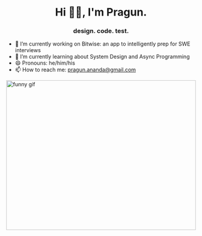 <h1 align="center">Hi 👋🏾, I'm Pragun.</h1>
<h3 align="center">design. code. test.</h3>

- 🔭 I’m currently working on Bitwise: an app to intelligently prep for SWE interviews 
- 🌱 I’m currently learning about System Design and Async Programming
- 😄 Pronouns: he/him/his
- 📫 How to reach me: pragun.ananda@gmail.com 

<!-- ![Alt Text](https://media.giphy.com/media/26BGIqWh2R1fi6JDa/giphy.gif) -->

<!-- <img src="https://i.pinimg.com/originals/a7/12/3a/a7123a124ba35c74c421e1678e2bb677.gif" alt="funny gif" width=100% height=500em > -->


<img src="https://i.pinimg.com/originals/21/5c/7f/215c7fdca6033092baa04b35c17466bd.gif" alt="funny gif" width=100% height=400em >

<!-- <img src="https://cdn.dribbble.com/users/616823/screenshots/3266597/simplerocketshipanimation.gif" alt="funny gif" width=100% height=300em > -->

<!--
**pragun-ananda/pragun-ananda** is a ✨ _special_ ✨ repository because its `README.md` (this file) appears on your GitHub profile.

Here are some ideas to get you started:

- 🔭 I’m currently working on ...
- 🌱 I’m currently learning ...
- 👯 I’m looking to collaborate on ...
- 🤔 I’m looking for help with ...
- 💬 Ask me about ...
- 📫 How to reach me: ...
- 😄 Pronouns: ...
- ⚡ Fun fact: ...

Link for monospaced text: https://yaytext.com/monospace/
-->
